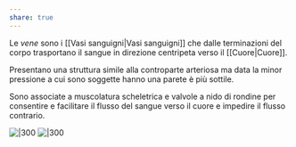 ```yaml
---
share: true
---
```

Le *vene* sono i [[Vasi sanguigni|Vasi sanguigni]] che dalle terminazioni del corpo trasportano il sangue in direzione centripeta verso il [[Cuore|Cuore]].

Presentano una struttura simile alla controparte arteriosa ma data la minor pressione a cui sono soggette hanno una parete è più sottile.

Sono associate a muscolatura scheletrica e valvole a nido di rondine per consentire e facilitare il flusso del sangue verso il cuore e impedire il flusso contrario.

![|300](vene-valvole-contrazione-muscoli.png)
![|300](4c6a75007ca04fa1a0fb0b5aeac55eca_MD5%201.png)